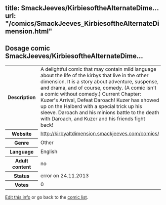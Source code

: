 title: SmackJeeves/KirbiesoftheAlternateDime...
url: "/comics/SmackJeeves_KirbiesoftheAlternateDimension.html"
---
Dosage comic SmackJeeves/KirbiesoftheAlternateDime...
-----------------------------------------

<p id="msg"></p>
<script type="text/javascript">
if (window.location.search === '?edit_info_mail=sent_ok') {
  var elem = document.getElementById("msg");
  elem.innerHTML = 'Edited information sucessfully sent for review, which is usually done daily. Thanks!';
  elem.className = 'ok';
}
</script>
<table class="comicinfo">
<tr>
<th>Description</th><td>A delightful comic that may contain mild language about the life of the kirbys that live in the other dimension. It is a story about adventure, suspense, and drama, and of course, comedy. (A comic isn't a comic without comedy.) Current Chapter: Kuzer's Arrival, Defeat Daroach! Kuzer has showed up on the Halberd with a special trick up his sleeve. Daroach and his minions battle to the death with Daroach, and Kuzer and his friends fight back!</td>
</tr>
<tr>
<th>Website</th><td><a href="http://kirbyaltdimension.smackjeeves.com/comics/">http://kirbyaltdimension.smackjeeves.com/comics/</a></td>
</tr>
<tr>
<th>Genre</th><td>Other</td>
</tr>
<tr>
<th>Language</th><td>English</td>
</tr>
<tr>
<th>Adult content</th><td>no</td>
</tr>
<tr>
<th>Status</th><td>error on 24.11.2013</td>
</tr>
<tr>
<th>Votes</th><td>0</td>
</tr>
</table>

[Edit this info](SmackJeeves_KirbiesoftheAlternateDimension_edit.html) or go back to the [comic list](../comic-index.html).
